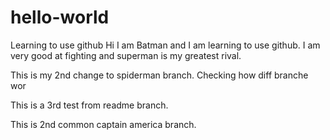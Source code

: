 # hello-world
Learning to use github
Hi I am Batman and I am learning to use github.
I am very good at fighting and superman is my greatest rival.

This is my 2nd change to spiderman branch.
Checking how diff branche wor

This is a 3rd test from readme branch.

This is 2nd common captain america branch.